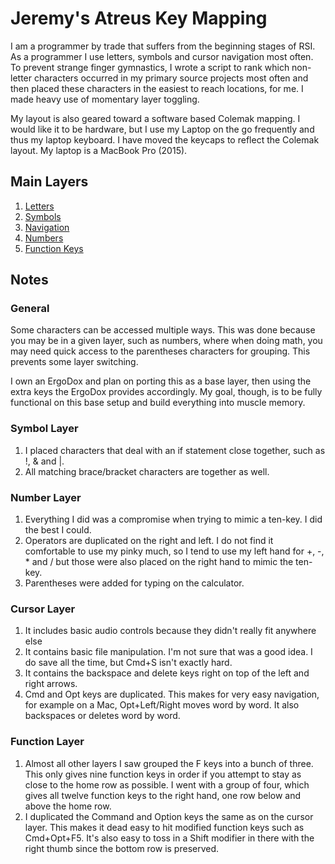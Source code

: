 Jeremy's Atreus Key Mapping
===========================

I am a programmer by trade that suffers from the beginning stages of RSI. As a programmer I use letters, symbols and cursor navigation most often. To prevent strange finger gymnastics, I wrote a script to rank which non-letter characters occurred in my primary source projects most often and then placed these characters in the easiest to reach locations, for me. I made heavy use of momentary layer toggling.

My layout is also geared toward a software based Colemak mapping. I would like it to be hardware, but I use my Laptop on the go frequently and thus my laptop keyboard. I have moved the keycaps to reflect the Colemak layout. My laptop is a MacBook Pro (2015).

## Main Layers

1. [Letters](http://www.keyboard-layout-editor.com/#/gists/30d9fe83ec23a983e7a5f9c38810f5d7)
2. [Symbols](http://www.keyboard-layout-editor.com/#/gists/3a73ef7f38cadbd37308666245091bfc)
3. [Navigation](http://www.keyboard-layout-editor.com/#/gists/3a0d46ca69c80296c96593c430bfd2ce)
4. [Numbers](http://www.keyboard-layout-editor.com/#/gists/2a6dcfb64f2537ce475089f8051229ea)
5. [Function Keys](http://www.keyboard-layout-editor.com/#/gists/d5e5a951a689121604857843b454b7da)

## Notes

### General

Some characters can be accessed multiple ways. This was done because you may be in a given layer, such as numbers, where when doing math, you may need quick access to the parentheses characters for grouping. This prevents some layer switching.

I own an ErgoDox and plan on porting this as a base layer, then using the extra keys the ErgoDox provides accordingly. My goal, though, is to be fully functional on this base setup and build everything into muscle memory.

### Symbol Layer

1. I placed characters that deal with an if statement close together, such as !, & and |.
2. All matching brace/bracket characters are together as well.

### Number Layer

1. Everything I did was a compromise when trying to mimic a ten-key. I did the best I could.
2. Operators are duplicated on the right and left. I do not find it comfortable to use my pinky much, so I tend to use my left hand for +, -, * and / but those were also placed on the right hand to mimic the ten-key.
3. Parentheses were added for typing on the calculator.

### Cursor Layer

1. It includes basic audio controls because they didn't really fit anywhere else
2. It contains basic file manipulation. I'm not sure that was a good idea. I do save all the time, but Cmd+S isn't exactly hard.
3. It contains the backspace and delete keys right on top of the left and right arrows.
4. Cmd and Opt keys are duplicated. This makes for very easy navigation, for example on a Mac, Opt+Left/Right moves word by word. It also backspaces or deletes word by word.

### Function Layer

1. Almost all other layers I saw grouped the F keys into a bunch of three. This only gives nine function keys in order if you attempt to stay as close to the home row as possible. I went with a group of four, which gives all twelve function keys to the right hand, one row below and above the home row.
2. I duplicated the Command and Option keys the same as on the cursor layer. This makes it dead easy to hit modified function keys such as Cmd+Opt+F5. It's also easy to toss in a Shift modifier in there with the right thumb since the bottom row is preserved.
